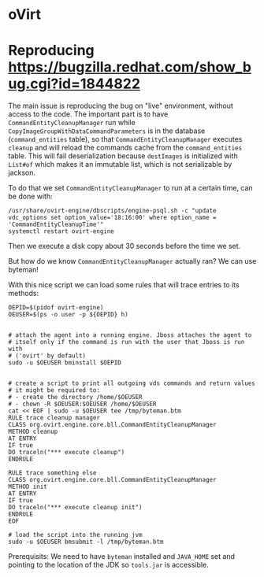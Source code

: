 # oVirt

# Reproducing https://bugzilla.redhat.com/show_bug.cgi?id=1844822
The main issue is reproducing the bug on "live" environment, without access to the code.
The important part is to have `CommandEntityCleanupManager` run while `CopyImageGroupWithDataCommandParameters` is in the database (`command_entities` table),
so that `CommandEntityCleanupManager` executes `cleanup` and will reload the commands cache from the `command_entities` table. This will fail deserialization
because `destImages` is initialized with `List#of` which makes it an immutable list, which is not serializable by jackson.

To do that we set `CommandEntityCleanupManager` to run at a certain time, can be done with:
```console
/usr/share/ovirt-engine/dbscripts/engine-psql.sh -c "update vdc_options set option_value='18:16:00' where option_name = 'CommandEntityCleanupTime'"
systemctl restart ovirt-engine
```

Then we execute a disk copy about 30 seconds before the time we set.

But how do we know `CommandEntityCleanupManager` actually ran?
We can use byteman!

With this nice script we can load some rules that will trace entries to its methods:
```shell
OEPID=$(pidof ovirt-engine)
OEUSER=$(ps -o user -p ${OEPID} h)


# attach the agent into a running engine. Jboss attaches the agent to
# itself only if the command is run with the user that Jboss is run with
# ('ovirt' by default)
sudo -u $OEUSER bminstall $OEPID


# create a script to print all outgoing vds commands and return values
# it might be required to:
# - create the directory /home/$OEUSER
# - chown -R $OEUSER:$OEUSER /home/$OEUSER
cat << EOF | sudo -u $OEUSER tee /tmp/byteman.btm
RULE trace cleanup manager
CLASS org.ovirt.engine.core.bll.CommandEntityCleanupManager
METHOD cleanup
AT ENTRY
IF true
DO traceln("*** execute cleanup")
ENDRULE

RULE trace something else
CLASS org.ovirt.engine.core.bll.CommandEntityCleanupManager
METHOD init
AT ENTRY
IF true
DO traceln("*** execute cleanup init")
ENDRULE
EOF

# load the script into the running jvm
sudo -u $OEUSER bmsubmit -l /tmp/byteman.btm
```

Prerequisits:
We need to have `byteman` installed and `JAVA_HOME` set and pointing to the location of the JDK so `tools.jar` is accessible.


